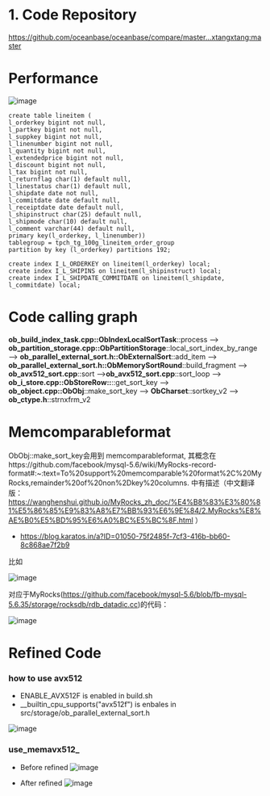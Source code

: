 # 1. Code Repository

https://github.com/oceanbase/oceanbase/compare/master...xtangxtang:master

# Performance

![image](https://user-images.githubusercontent.com/3771594/163766722-5a322b46-b1c9-40fa-8e74-72c27a3483e3.png)


    create table lineitem (
    l_orderkey bigint not null,
    l_partkey bigint not null,
    l_suppkey bigint not null,
    l_linenumber bigint not null,
    l_quantity bigint not null,
    l_extendedprice bigint not null,
    l_discount bigint not null,
    l_tax bigint not null,
    l_returnflag char(1) default null,
    l_linestatus char(1) default null,
    l_shipdate date not null,
    l_commitdate date default null,
    l_receiptdate date default null,
    l_shipinstruct char(25) default null,
    l_shipmode char(10) default null,
    l_comment varchar(44) default null,
    primary key(l_orderkey, l_linenumber))
    tablegroup = tpch_tg_100g_lineitem_order_group
    partition by key (l_orderkey) partitions 192;
    
    create index I_L_ORDERKEY on lineitem(l_orderkey) local;
    create index I_L_SHIPINS on lineitem(l_shipinstruct) local;
    create index I_L_SHIPDATE_COMMITDATE on lineitem(l_shipdate, l_commitdate) local;
    
    
# Code calling graph
**ob_build_index_task.cpp::ObIndexLocalSortTask**::process --> **ob_partition_storage.cpp::ObPartitionStorage**::local_sort_index_by_range --> **ob_parallel_external_sort.h::ObExternalSort**::add_item --> **ob_parallel_external_sort.h::ObMemorySortRound**::build_fragment  --> **ob_avx512_sort.cpp**::sort -->**ob_avx512_sort.cpp**::sort_loop --> **ob_i_store.cpp::ObStoreRow::**::get_sort_key --> **ob_object.cpp::ObObj**::make_sort_key --> **ObCharset**::sortkey_v2 --> **ob_ctype.h**::strnxfrm_v2


# Memcomparableformat

ObObj::make_sort_key会用到 memcomparableformat, 其概念在https://github.com/facebook/mysql-5.6/wiki/MyRocks-record-format#:~:text=To%20support%20memcomparable%20format%2C%20MyRocks,remainder%20of%20non%2Dkey%20columns. 中有描述（中文翻译版：https://wanghenshui.github.io/MyRocks_zh_doc/%E4%B8%83%E3%80%81%E5%86%85%E9%83%A8%E7%BB%93%E6%9E%84/2.MyRocks%E8%AE%B0%E5%BD%95%E6%A0%BC%E5%BC%8F.html ）

* https://blog.karatos.in/a?ID=01050-75f2485f-7cf3-416b-bb60-8c868ae7f2b9

比如

![image](https://user-images.githubusercontent.com/3771594/162111330-534ff8ea-bb5b-4092-bae5-9f5a0289862e.png)

对应于MyRocks(https://github.com/facebook/mysql-5.6/blob/fb-mysql-5.6.35/storage/rocksdb/rdb_datadic.cc)的代码：

![image](https://user-images.githubusercontent.com/3771594/162111561-f7adb9f0-d32f-4e99-9119-194ccdd065d0.png)


# Refined Code
### how to use avx512

* ENABLE_AVX512F is enabled in build.sh
* __builtin_cpu_supports("avx512f") is enbales in src/storage/ob_parallel_external_sort.h

![image](https://user-images.githubusercontent.com/3771594/162872922-4132b618-5589-4a99-888b-49db3ba44d27.png)


### use_memavx512_

* Before refined
![image](https://user-images.githubusercontent.com/3771594/161369531-1da69158-5f44-4be8-ab50-5fa0141d1f6a.png)

* After refined
![image](https://user-images.githubusercontent.com/3771594/162873248-609ed44c-ce58-42d6-9cdb-37f78f5f4080.png)




